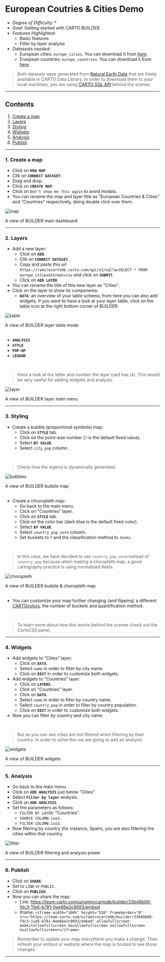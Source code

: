 # European Coutries & Cities Demo

* *Degree of Difficulty*: *
* *Goal*: Getting started with CARTO BUILDER.
* *Features Highlighted*:
  * Basic features
  * Filter by layer analysis
* *Datasests needed*:
  * European cities: `europe_cities`. You can download it from [here](https://ramirocartodb.carto.com/api/v2/sql?q=SELECT+*+FROM+europe_cities&format=csv&filename=europe_cities).
  * Eruopean countries: `europe_countries`. You can download it from [here](https://ramirocartodb.carto.com/api/v2/sql?q=SELECT+*+FROM+europe_countries&format=shp&filename=europe_countries).

> Both datasets were generated from [Natural Earth Data](http://www.naturalearthdata.com/) that are freely available in CARTO Data Library. In order to download them to your local machines, you are using [CARTO SQL API](https://carto.com/docs/carto-engine/sql-api) behind the scenes.

<hr>

## Contents

1. [Create a map](#map)
2. [Layers](#layers)
3. [Styling](#styling)
4. [Widgets](#widgets)
5. [Analysis](#analysis)
6. [Publish](#publish)

<hr>

### 1. Create a map <a name="map"></a>

* Click on **`NEW MAP`**.
* Clik on **`CONNECT DATASET`**.
* Drag and drop.
* Click on **`CREATE MAP`**.
* Click on `Don't show me this again` to avoid modals.
* You can rename the map and layer title as "European Countries & Cities" and "Countries" respectively, doing double click over them.

![map](imgs/europe/map.png)
<figcaption>A view of BUILDER main dashboard</figcaption>

<hr>


### 2. Layers <a name="layers"></a>

* Add a new layer:
  * Click on **`ADD`**.
  * Clik on **`CONNECT DATASET`**.
  * Copy and paste this url `https://ramirocartodb.carto.com/api/v2/sql?q=SELECT * FROM europe_cities&format=csv` and click on **`SUBMIT`**.
  * Click on **`ADD LAYER`**.
* You can rename the title of this new layer as "Cities".
* Click on the layer to show its components: 
  * **`DATA`**: an overview of your table schema, from here you can also add widgets. If you want to have a look at your layer table, click on the table icon at the right bottom corner of BUILDER.

![table](imgs/europe/table.png)
<figcaption>A view of BUILDER layer table mode</figcaption>

<br>

  * **`ANALYSIS`**
  * **`STYLE`**
  * **`POP-UP`**
  * **`LEGEND`**

<br>

> Have a look at the letter and number the layer card has (`A`). This would be very useful for adding widgets and analysis.

![layer](imgs/europe/layer.png)
<figcaption>A view of BUILDER layer main menu</figcaption>

<hr>

### 3. Styling <a name="styling"></a>

* Create a bubble (proportional symbols) map:
  * Click on **`STYLE`** tab.
  * Click on the point-size number (`7` is the default fixed value).
  * Select **`BY VALUE`**.
  * Select `city_pop` column.

<br>

> Check how the legend is dynamically generated.

![bubbles](imgs/europe/bubbles.png)
<figcaption>A view of BUILDER bubble map</figcaption>

<br>

* Create a chroropleth map:
  * Go back to the main menu.
  * Click on "Countries" layer.
  * Click on **`STYLE`** tab.
  * Click on the color bar (dark blue is the default fixed color).
  * Select **`BY VALUE`**.
  * Select `country_pop_norm` column.
  * Set buckets to `7` and the classification method to `Jenks`.

<br>

> In this case, we have decided to use `country_pop_norm` instead of `country_pop` because when making a choropleth map, a good cartography practice is using normalized fields.

![choropleth](imgs/europe/choropleth.png)
<figcaption>A view of BUILDER bubble & choropleth map</figcaption>

<br>

* You can customize your map further changing (and flipping) a different [CARTOcolors](https://carto.com/carto-colors/), the number of buckets and quantification method.

<br>

> To learn more about how this works behind the scenes check out the CartoCSS panel.

<hr>

### 4. Widgets <a name="widgets"></a>

* Add widgets to "Cities" layer:
  * Click on **`DATA`**.
  * Select `name` in order to filter by city name.
  * Click on **`EDIT`** in order to customize both widgets.
* Add widgets to "Countries" layer:
  * Click on **`LAYERS`**.
  * Click on "Countries" layer.
  * Click on **`DATA`**.
  * Select `name` in order to filter by country name.
  * Select `country_pop` in order to filter by country population.
  * Click on **`EDIT`** in order to customize both widgets.
* Now you can filter by country and city name. 

<br>

> But as you can see cities are not filtered when filtering by their country. In order to solve this we are going to add an analysis.

![widgets](imgs/europe/widgets.png)
<figcaption>A view of BUILDER widgets</figcaption>

<hr>

### 5. Analysis <a name="analysis"></a>

* Go back to the main menu.
* Click on **`ADD ANALYSIS`** just below "Cities".
* Select **`Filter by layer`** analysis.
* Click on **`ADD ANALYSIS`**.
* Set the parameters as follows:
  * `FILTER BY LAYER`: "Countries".
  * `SOURCE COLUMN`: `iso3`.
  * `FILTER COLUMN`: `iso3`.
* Now fitering by country (for instance, Spain), you are also filtering the cities within that country. 

![filter](imgs/europe/filter.png)
<figcaption>A view of BUILDER filtering and analysis power</figcaption>

<hr>

### 6. Publish <a name="publish"></a>

* Click on **`SHARE`**.
* Set to `LINK` or `PUBLIC`.
* Click on **`PUBLISH`**.
* Now you can share the map:
  * Link: https://team.carto.com/u/ramirocartodb/builder/33b48b06-fdc3-11e6-b781-0ee66e2c9693/embed
  * iframe: `<iframe width="100%" height="520" frameborder="0" src="https://team.carto.com/u/ramirocartodb/builder/33b48b06-fdc3-11e6-b781-0ee66e2c9693/embed" allowfullscreen webkitallowfullscreen mozallowfullscreen oallowfullscreen msallowfullscreen></iframe>`

> Remember to update your map everythime you make a change. Then refresh your embed or website where the map is hosted to see those changes.


<hr>
